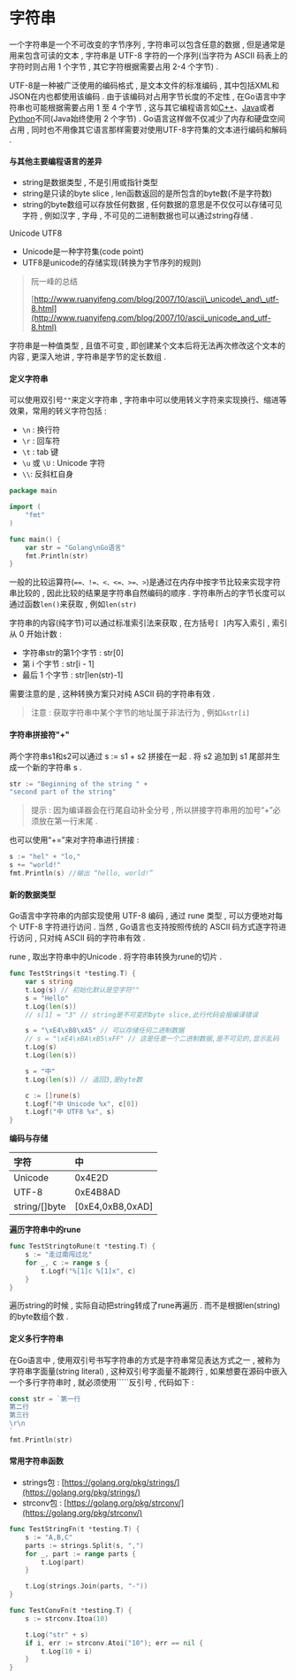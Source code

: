 # 字符串

一个字符串是一个不可改变的字节序列 , 字符串可以包含任意的数据 , 但是通常是用来包含可读的文本 , 字符串是 UTF-8 字符的一个序列\(当字符为 ASCII 码表上的字符时则占用 1 个字节 , 其它字符根据需要占用 2-4 个字节\) .

UTF-8是一种被广泛使用的编码格式 , 是文本文件的标准编码 , 其中包括XML和JSON在内也都使用该编码 . 由于该编码对占用字节长度的不定性 , 在Go语言中字符串也可能根据需要占用 1 至 4 个字节 , 这与其它编程语言如[C++](http://c.biancheng.net/cplus/)、[Java](http://c.biancheng.net/java/)或者[Python](http://c.biancheng.net/python/)不同\(Java始终使用 2 个字节\) . Go语言这样做不仅减少了内存和硬盘空间占用 , 同时也不用像其它语言那样需要对使用UTF-8字符集的文本进行编码和解码 .

#### 与其他主要编程语言的差异

* string是数据类型 , 不是引用或指针类型
* string是只读的byte slice , len函数返回的是所包含的byte数\(不是字符数\)
* string的byte数组可以存放任何数据 , 任何数据的意思是不仅仅可以存储可见字符 , 例如汉字 , 字母 , 不可见的二进制数据也可以通过string存储 . 

Unicode UTF8

* Unicode是一种字符集\(code point\)
* UTF8是unicode的存储实现\(转换为字节序列的规则\)

> 阮一峰的总结
>
> [http://www.ruanyifeng.com/blog/2007/10/ascii\_unicode\_and\_utf-8.html](http://www.ruanyifeng.com/blog/2007/10/ascii_unicode_and_utf-8.html)

字符串是一种值类型 , 且值不可变 , 即创建某个文本后将无法再次修改这个文本的内容 , 更深入地讲 , 字符串是字节的定长数组 .

#### 定义字符串

可以使用双引号`""`来定义字符串 , 字符串中可以使用转义字符来实现换行、缩进等效果，常用的转义字符包括 :

* `\n` : 换行符
* `\r` : 回车符
* `\t` : tab 键
* `\u` 或 `\U` : Unicode 字符
* `\\`: 反斜杠自身

```go
package main

import (
    "fmt"
)

func main() {
    var str = "Golang\nGo语言"
    fmt.Println(str)
}
```

一般的比较运算符\(`==、!=、<、<=、>=、>`\)是通过在内存中按字节比较来实现字符串比较的 , 因此比较的结果是字符串自然编码的顺序 . 字符串所占的字节长度可以通过函数`len()`来获取 , 例如`len(str)`

字符串的内容\(纯字节\)可以通过标准索引法来获取 , 在方括号`[ ]`内写入索引 , 索引从 0 开始计数 :

* 字符串str的第1个字节 : str\[0\]
* 第 i 个字节 : str\[i - 1\]
* 最后 1 个字节 : str\[len\(str\)-1\]

需要注意的是 , 这种转换方案只对纯 ASCII 码的字符串有效 .

> 注意 : 获取字符串中某个字节的地址属于非法行为 , 例如`&str[i]`

#### 字符串拼接符"+"

两个字符串s1和s2可以通过 s := s1 + s2 拼接在一起 . 将 s2 追加到 s1 尾部并生成一个新的字符串 s .

```go
str := "Beginning of the string " +
"second part of the string"
```

> 提示 : 因为编译器会在行尾自动补全分号 , 所以拼接字符串用的加号“+”必须放在第一行末尾 .

也可以使用“+=”来对字符串进行拼接 :

```go
s := "hel" + "lo,"
s += "world!"
fmt.Println(s) //输出 “hello, world!”
```

#### 新的数据类型

Go语言中字符串的内部实现使用 UTF-8 编码 , 通过 rune 类型 , 可以方便地对每个 UTF-8 字符进行访问 . 当然 , Go语言也支持按照传统的 ASCII 码方式逐字符进行访问 , 只对纯 ASCII 码的字符串有效 .

rune , 取出字符串中的Unicode . 将字符串转换为rune的切片 .

```go
func TestStrings(t *testing.T) {
    var s string
    t.Log(s) // 初始化默认是空字符""
    s = "Hello"
    t.Log(len(s))
    // s[1] = "3" // string是不可变的byte slice,此行代码会报编译错误

    s = "\xE4\xB8\xA5" // 可以存储任何二进制数据
    // s = "\xE4\xBA\xB5\xFF" // 这是任意一个二进制数据,是不可见的,显示乱码
    t.Log(s)
    t.Log(len(s))

    s = "中"
    t.Log(len(s)) // 返回3,是byte数

    c := []rune(s)
    t.Logf("中 Unicode %x", c[0])
    t.Logf("中 UTF8 %x", s)
}
```

**编码与存储**

| 字符 | 中 |
| :--- | :--- |
| Unicode | 0x4E2D |
| UTF-8 | 0xE4B8AD |
| string/\[\]byte | \[0xE4,0xB8,0xAD\] |

**遍历字符串中的rune**

```go
func TestStringtoRune(t *testing.T) {
    s := "走过南闯过北"
    for _, c := range s {
        t.Logf("%[1]c %[1]x", c)
    }
}
```

遍历string的时候 , 实际自动把string转成了rune再遍历 . 而不是根据len\(string\)的byte数组个数 .

#### 定义多行字符串

在Go语言中 , 使用双引号书写字符串的方式是字符串常见表达方式之一 , 被称为字符串字面量\(string literal\) , 这种双引号字面量不能跨行 , 如果想要在源码中嵌入一个多行字符串时 , 就必须使用`````反引号 , 代码如下 : 

```go
const str = `第一行
第二行
第三行
\r\n
`
fmt.Println(str)
```

#### 常用字符串函数

* strings包 : [https://golang.org/pkg/strings/](https://golang.org/pkg/strings/)
* strconv包 : [https://golang.org/pkg/strconv/](https://golang.org/pkg/strconv/)

```go
func TestStringFn(t *testing.T) {
    s := "A,B,C"
    parts := strings.Split(s, ",")
    for _, part := range parts {
        t.Log(part)
    }

    t.Log(strings.Join(parts, "-"))
}

func TestConvFn(t *testing.T) {
    s := strconv.Itoa(10)

    t.Log("str" + s)
    if i, err := strconv.Atoi("10"); err == nil {
        t.Log(10 + i)
    }
}
```



